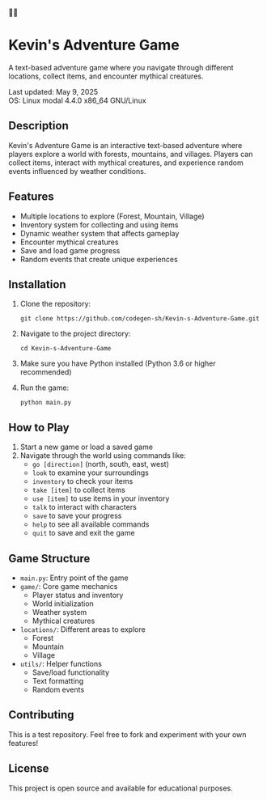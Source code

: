 🌈🌈
# Kevin's Adventure Game

A text-based adventure game where you navigate through different locations, collect items, and encounter mythical creatures.

Last updated: May 9, 2025  
OS: Linux modal 4.4.0 x86_64 GNU/Linux

## Description

Kevin's Adventure Game is an interactive text-based adventure where players explore a world with forests, mountains, and villages. Players can collect items, interact with mythical creatures, and experience random events influenced by weather conditions.

## Features

- Multiple locations to explore (Forest, Mountain, Village)
- Inventory system for collecting and using items
- Dynamic weather system that affects gameplay
- Encounter mythical creatures
- Save and load game progress
- Random events that create unique experiences

## Installation

1. Clone the repository:
   ```
   git clone https://github.com/codegen-sh/Kevin-s-Adventure-Game.git
   ```

2. Navigate to the project directory:
   ```
   cd Kevin-s-Adventure-Game
   ```

3. Make sure you have Python installed (Python 3.6 or higher recommended)

4. Run the game:
   ```
   python main.py
   ```

## How to Play

1. Start a new game or load a saved game
2. Navigate through the world using commands like:
   - `go [direction]` (north, south, east, west)
   - `look` to examine your surroundings
   - `inventory` to check your items
   - `take [item]` to collect items
   - `use [item]` to use items in your inventory
   - `talk` to interact with characters
   - `save` to save your progress
   - `help` to see all available commands
   - `quit` to save and exit the game

## Game Structure

- `main.py`: Entry point of the game
- `game/`: Core game mechanics
  - Player status and inventory
  - World initialization
  - Weather system
  - Mythical creatures
- `locations/`: Different areas to explore
  - Forest
  - Mountain
  - Village
- `utils/`: Helper functions
  - Save/load functionality
  - Text formatting
  - Random events

## Contributing

This is a test repository. Feel free to fork and experiment with your own features!

## License

This project is open source and available for educational purposes.


